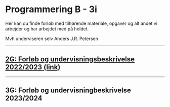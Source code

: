 # Programmering B - 3i  

Her kan du finde forløb med tilhørende materiale, opgaver og alt andet vi arbejder og har arbejdet med på holdet.

Mvh underviseren selv Anders J.R. Petersen

---
## [2G: Forløb og undervisningsbeskrivelse 2022/2023 (link)](forlob_2i2/README_2i2.md)    

---
## 3G: Forløb og undervisningbeskrivelse 2023/2024
